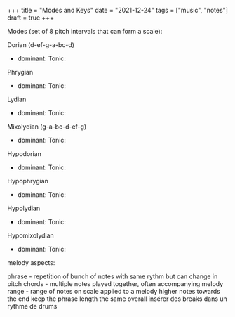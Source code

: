 +++
title = "Modes and Keys"
date = "2021-12-24"
tags = ["music", "notes"]
draft = true
+++


Modes
(set of 8 pitch intervals that can form a scale):

Dorian (d-ef-g-a-bc-d)
 - dominant:   Tonic:

Phrygian
 - dominant:   Tonic:

Lydian
- dominant:   Tonic:

Mixolydian (g-a-bc-d-ef-g)
- dominant:   Tonic:

Hypodorian
 - dominant:   Tonic:

Hypophrygian
 - dominant:   Tonic:

Hypolydian
 - dominant:   Tonic:

Hypomixolydian
 - dominant:   Tonic:


melody aspects:

phrase - repetition of bunch of notes with same rythm but can change in pitch
chords - multiple notes played together, often accompanying melody
range - range of notes on scale applied to a melody
higher notes towards the end
keep the phrase length the same overall
insérer des breaks dans un rythme de drums
